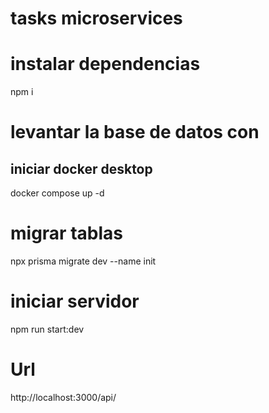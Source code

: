# tasks microservices

# instalar dependencias

npm i

# levantar la base de datos con

## iniciar docker desktop

docker compose up -d

# migrar tablas

npx prisma migrate dev --name init

# iniciar servidor

npm run start:dev

# Url

http://localhost:3000/api/
